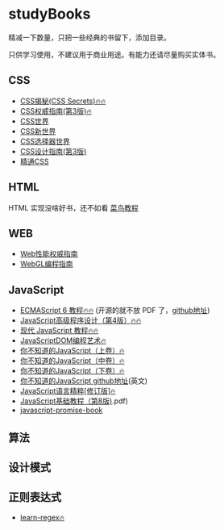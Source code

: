 # studyBooks
精减一下数量，只把一些经典的书留下，添加目录。

只供学习使用，不建议用于商业用途。有能力还请尽量购买实体书。
  
## CSS
- [CSS揭秘(CSS Secrets)🔥🔥](./CSS/CSS揭秘.pdf)  
- [CSS权威指南(第3版)🔥](./CSS/CSS权威指南（第3版）.pdf)
- [CSS世界](./CSS/CSS世界.pdf)
- [CSS新世界](./CSS/CSS新世界.pdf)
- [CSS选择器世界](./CSS/CSS选择器世界.pdf)
- [CSS设计指南(第3版)](./CSS/CSS设计指南（第3版）.pdf)
- [精通CSS](./CSS/精通CSS.pdf)

## HTML

HTML 实现没啥好书，还不如看 [菜鸟教程](https://www.runoob.com/html/html-tutorial.html)

## WEB
- [Web性能权威指南](./WEB/Web性能权威指南.pdf)
- [WebGL编程指南](./WEB/WebGL编程指南.pdf)

## JavaScript
- [ECMAScript 6 教程🔥🔥](https://wangdoc.com/es6/) (开源的就不放 PDF 了，[github地址](https://github.com/ruanyf/es6tutorial))
- [JavaScript高级程序设计（第4版）🔥🔥](./JavaScript/JavaScript高级程序设计（第4版）.pdf)
- [现代 JavaScript 教程🔥🔥](https://zh.javascript.info/)
- [JavaScriptDOM编程艺术🔥](./JavaScript/JavaScriptDOM编程艺术.pdf)
- [你不知道的JavaScript（上卷）🔥](./JavaScript/你不知道的JavaScript（上卷）.pdf)
- [你不知道的JavaScript（中卷）🔥](./JavaScript/你不知道的JavaScript（上卷）.pdf)
- [你不知道的JavaScript（下卷）🔥](./JavaScript/你不知道的JavaScript（下卷）.pdf)
- [你不知道的JavaScript github地址](https://github.com/getify/You-Dont-Know-JS)(英文)
- [JavaScript语言精粹[修订版]🔥](./JavaScript/JavaScript语言精粹[修订版].pdf)
- [JavaScript基础教程（第8版)](./JavaScript/JavaScript基础教程（第8版).pdf)
- [javascript-promise-book](./JavaScript/javascript-promise-book.pdf)

## 算法

## 设计模式

## 正则表达式
- [learn-regex🔥](https://github.com/zhl1232/learn-regex)